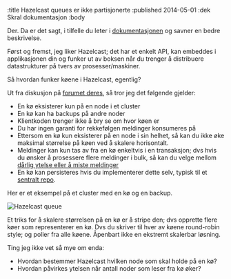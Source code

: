 :title Hazelcast queues er ikke partisjonerte
:published 2014-05-01
:dek Skral dokumentasjon
:body

Der. Da er det sagt, i tilfelle du leter i [dokumentasjonen](http://www.hazelcast.org/docs/latest/manual/html/queue.html) og savner en bedre beskrivelse. 

Først og fremst, jeg liker Hazelcast; det har et enkelt API, kan embeddes i applikasjonen din og funker ut av boksen når du trenger å distribuere datastrukturer på tvers av prosesser/maskiner.

Så hvordan funker køene i Hazelcast, egentlig?

Ut fra diskusjon på [forumet deres](https://groups.google.com/forum/#!searchin/hazelcast/conceptual$20overview$20of$20how$20queues/hazelcast/Gvq2TTAaWrE/eogDIYadf2EJ), så tror jeg det følgende gjelder:

* En kø eksisterer kun på en node i et cluster
* En kø kan ha backups på andre noder
* Klientkoden trenger ikke å bry se om hvor køen er
* Du har ingen garanti for rekkefølgen meldinger konsumeres på
* Ettersom en kø kun eksisterer på en node i sin helhet, så kan du ikke øke maksimal størrelse på køen ved å skalere horisontalt.
* Meldinger kan kun tas av fra en kø enkeltvis i en transaksjon; dvs hvis du ønsker å prosessere flere meldinger i bulk, så kan du velge mellom [dårlig ytelse eller å miste meldinger](https://groups.google.com/d/msg/hazelcast/Gvq2TTAaWrE/RJBvR8jK1XAJ)
* En kø kan persisteres hvis du implementerer dette selv, typisk til et [sentralt repo](https://groups.google.com/forum/#!topic/hazelcast/Wa6gELKB3fk).

Her er et eksempel på et cluster med en kø og en backup. 

![Hazelcast queue](/images/hazelcast_queue.png)

Et triks for å skalere størrelsen på en kø er å stripe den; dvs opprette flere køer som representerer en kø. Dvs du skriver til hver av køene round-robin style; og poller fra alle køene. Åpenbart ikke en ekstremt skalerbar løsning.

Ting jeg ikke vet så mye om enda:

* Hvordan bestemmer Hazelcast hvilken node som skal holde på en kø?
* Hvordan påvirkes ytelsen når antall noder som leser fra kø øker? 